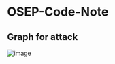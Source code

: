 # OSEP-Code-Note

## Graph for attack

![image](https://github.com/user-attachments/assets/09833309-c6ef-4fc2-8304-b15c389ad863)



